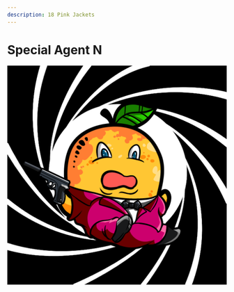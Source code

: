 ```yaml
---
description: 18 Pink Jackets
---
```


# Special Agent N

![](../../../../.gitbook/assets/mh6660.png)
